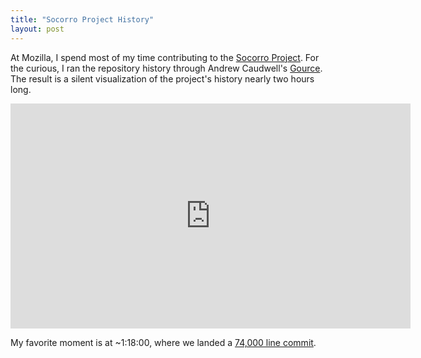 ```yaml
---
title: "Socorro Project History"
layout: post
---
```


At Mozilla, I spend most of my time contributing to the [Socorro Project](https://github.com/mozilla/socorro). For the curious, I ran the repository history through Andrew Caudwell's [Gource](https://github.com/acaudwell/Gource). The result is a silent visualization of the project's history nearly two hours long.

<iframe width="640" height="360" src="http://www.youtube.com/embed/LftK8SR5Dv8" frameborder="0" allowfullscreen>
</iframe>

My favorite moment is at ~1:18:00, where we landed a [74,000 line commit](https://github.com/mozilla/socorro/pull/29).